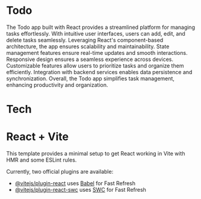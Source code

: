 # Todo

The Todo app built with React provides a streamlined platform for managing tasks effortlessly. With intuitive user interfaces, users can add, edit, and delete tasks seamlessly. Leveraging React's component-based architecture, the app ensures scalability and maintainability. State management features ensure real-time updates and smooth interactions. Responsive design ensures a seamless experience across devices. Customizable features allow users to prioritize tasks and organize them efficiently. Integration with backend services enables data persistence and synchronization. Overall, the Todo app simplifies task management, enhancing productivity and organization.

# Tech


# React + Vite

This template provides a minimal setup to get React working in Vite with HMR and some ESLint rules.

Currently, two official plugins are available:

- [@vitejs/plugin-react](https://github.com/vitejs/vite-plugin-react/blob/main/packages/plugin-react/README.md) uses [Babel](https://babeljs.io/) for Fast Refresh
- [@vitejs/plugin-react-swc](https://github.com/vitejs/vite-plugin-react-swc) uses [SWC](https://swc.rs/) for Fast Refresh
